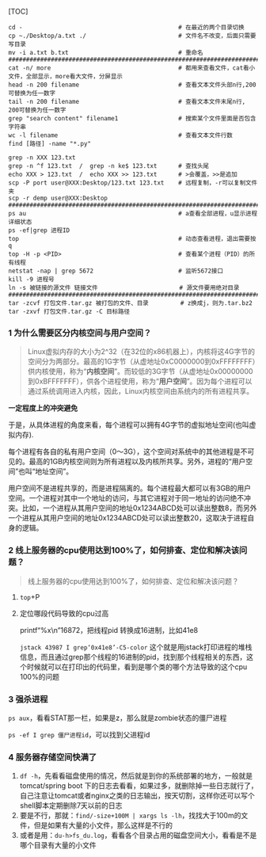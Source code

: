 [TOC]

```shell
cd -											# 在最近的两个目录切换
cp ~./Desktop/a.txt ./							# 文件名不改变，后面只需要写目录
mv -i a.txt b.txt								# 重命名
#########################################################################
cat -n/ more 									# 都用来查看文件，cat看小文件，全部显示，more看大文件，分屏显示
head -n 200 filename 							# 查看文本文件头部n行,200可替换为任一数字
tail -n 200 filename 							# 查看文本文件末尾n行, 200可替换为任一数字
grep "search content" filename1					# 搜索某个文件里面是否包含字符串
wc -l filename									# 查看文本文件行数
find [路径] -name "*.py"

grep -n XXX 123.txt
grep -n ^f 123.txt  /  grep -n ke$ 123.txt 		# 查找头尾
echo XXX > 123.txt  /  echo XXX >> 123.txt 		# >会覆盖，>>是追加 
scp -P port user@XXX:Desktop/123.txt 123.txt 	# 远程复制，-r可以复制文件夹
scp -r demp user@XXX:Desktop
#########################################################################
ps au											# a查看全部进程，u显示进程详细状态
ps -ef|grep 进程ID
top 											# 动态查看进程，退出需要按q
top -H -p <PID> 								# 查看某个进程（PID）的所有线程
netstat -nap | grep 5672						# 监听5672接口
kill -9 进程号
ln -s 被链接的源文件 链接文件	 					 # 源文件要用绝对目录
#########################################################################
tar -zcvf 打包文件.tar.gz 被打包的文件、目录			# z换成j，则为.tar.bz2
tar -zxvf 打包文件.tar.gz -C 目标路径
```



### 1 为什么需要区分内核空间与用户空间？

> ​		Linux虚拟内存的大小为2^32（在32位的x86机器上），内核将这4G字节的空间分为两部分。最高的1G字节（从虚地址0xC0000000到0xFFFFFFFF）供内核使用，称为“**内核空间**”。而较低的3G字节（从虚地址0x00000000到0xBFFFFFFF），供各个进程使用，称为“**用户空间**”。因为每个进程可以通过系统调用进入内核，因此，Linux内核空间由系统内的所有进程共享。

**一定程度上的冲突避免**

​		于是，从具体进程的角度来看，每个进程可以拥有4G字节的虚拟地址空间(也叫虚拟内存).

​		每个进程有各自的私有用户空间（0～3G），这个空间对系统中的其他进程是不可见的。最高的1GB内核空间则为所有进程以及内核所共享。另外，进程的“用户空间”也叫“地址空间”。

​		用户空间不是进程共享的，而是进程隔离的。每个进程最大都可以有3GB的用户空间。一个进程对其中一个地址的访问，与其它进程对于同一地址的访问绝不冲突。比如，一个进程从其用户空间的地址0x1234ABCD处可以读出整数8，而另外一个进程从其用户空间的地址0x1234ABCD处可以读出整数20，这取决于进程自身的逻辑。



### 2 线上服务器的cpu使用达到100%了，如何排查、定位和解决该问题？

> 线上服务器的cpu使用达到100%了，如何排查、定位和解决该问题？

1. `top`+P

2. 定位哪段代码导致的cpu过高

	printf“%x\n”16872，把线程pid 转换成16进制，比如41e8

	`jstack 43987 I grep‘0x41e8’-C5-color`
	这个就是用jstack打印进程的堆栈信息，而且通过grep那个线程的16进制的pid，找到那个线程相关的东西，这个时候就可以在打印出的代码里，看到是哪个类的哪个方法导致的这个cpu 100%的问题



### 3 强杀进程

`ps aux`，看看STAT那一栏，如果是z，那么就是zombie状态的僵尸进程

`ps -ef I grep 僵尸进程id`，可以找到父进程id



### 4 服务器存储空间快满了

1. `df -h`，先看看磁盘使用的情况，然后就是到你的系统部署的地方，一般就是tomcat/spring boot 下的日志去看看，如果过多，就删除掉一些日志就行了，自己注意让tomcat或者nginx之类的日志输出，按天切割，这样你还可以写个shell脚本定期删除7天以前的日志
2. 要是不行，那就：`find/-size+100M | xargs ls -lh`，找找大于100m的文件，但是如果有大量的小文件，那么这样是不行的
3. 或者是用：`du-h>fs_du.log`，看看各个目录占用的磁盘空间大小，看看是不是哪个目录有大量的小文件

